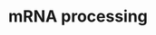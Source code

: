 ---
annotations:
- id: PW:0001073
  parent: regulatory pathway
  type: Pathway Ontology
  value: spliceosome pathway
authors:
- Nsalomonis
- MaintBot
- Khanspers
- Ddigles
- LWackers
- AlexanderPico
description: 'This process describes the conversion of precursor messenger RNA into
  mature messenger RNA (mRNA). The pre-mRNA molecule undergoes three main modifications.
  These modifications are 5'' capping, 3'' polyadenylation, and RNA splicing, which
  occur in the cell nucleus before the RNA is translated.  5'' Capping: Capping of
  the pre-mRNA involves the addition of 7-methylguanosine (m7G) to the 5'' end. The
  cap protects the 5'' end of the primary RNA transcript from attack by ribonucleases
  that have specificity to the 3''5'' phosphodiester bonds.  3'' Processing: The pre-mRNA
  processing at the 3'' end of the RNA molecule involves cleavage of its 3'' end and
  then the addition of about 200 adenine residues to form a poly(A) tail. As the poly(A)
  tails is synthesised, it binds multiple copies of poly(A) binding protein, which
  protects the 3''end from ribonuclease digestion.  Splicing: RNA splicing is the
  process by which introns, regions of RNA that do not code for protein, are removed
  from the pre-mRNA and the remaining exons connected to re-form a single continuous
  molecule.  Description adapted from Wikipedia: http://en.wikipedia.org/wiki/Post-transcriptional_modification'
last-edited: 2022-05-18
organisms:
- Danio rerio
redirect_from:
- /index.php/Pathway:WP467
- /instance/WP467
- /instance/WP467_rr122797
revision: r122797
schema-jsonld:
- '@context': https://schema.org/
  '@id': https://wikipathways.github.io/pathways/WP467.html
  '@type': Dataset
  creator:
    '@type': Organization
    name: WikiPathways
  description: 'This process describes the conversion of precursor messenger RNA into
    mature messenger RNA (mRNA). The pre-mRNA molecule undergoes three main modifications.
    These modifications are 5'' capping, 3'' polyadenylation, and RNA splicing, which
    occur in the cell nucleus before the RNA is translated.  5'' Capping: Capping
    of the pre-mRNA involves the addition of 7-methylguanosine (m7G) to the 5'' end.
    The cap protects the 5'' end of the primary RNA transcript from attack by ribonucleases
    that have specificity to the 3''5'' phosphodiester bonds.  3'' Processing: The
    pre-mRNA processing at the 3'' end of the RNA molecule involves cleavage of its
    3'' end and then the addition of about 200 adenine residues to form a poly(A)
    tail. As the poly(A) tails is synthesised, it binds multiple copies of poly(A)
    binding protein, which protects the 3''end from ribonuclease digestion.  Splicing:
    RNA splicing is the process by which introns, regions of RNA that do not code
    for protein, are removed from the pre-mRNA and the remaining exons connected to
    re-form a single continuous molecule.  Description adapted from Wikipedia: http://en.wikipedia.org/wiki/Post-transcriptional_modification'
  keywords:
  - DHX38
  - DHX9
  - DNAJC8
  - EFTUD2
  - HEAB
  - NCBP1
  - POLR2A
  - PRPF8
  - PSKH1
  - RBMX
  - RNMT
  - SF3A3
  - SFRS4
  - SNRPB
  - SNRPD3
  - SRPK2
  - c20orf14
  - cd2bp2
  - cdc40
  - celf4
  - clk2a
  - clk2b
  - clk4a
  - clk4b
  - cpsf1
  - cpsf2
  - cpsf3
  - cpsf5
  - cstf1
  - cstf2
  - cstf3
  - cugbp1
  - cugbp2
  - ddx1
  - ddx20
  - dhx15
  - dhx16
  - dhx8
  - dicer1
  - fus
  - hnrnpa3
  - hnrnpc
  - hnrnpd
  - hnrnph1l
  - hnrnpk
  - hnrnpm
  - hnrnpr
  - hnrpa1
  - hnrpab
  - hnrpl
  - hnrpu
  - lsm7
  - mettl3
  - nar
  - ncbp2
  - nono
  - nxf1
  - pabn1
  - papola
  - pcbp2
  - phf5a
  - ppm1g
  - prmt1
  - prmt2
  - prpf18
  - prpf3
  - prpf4
  - prpf40a
  - prpf4bb
  - ptbp1a
  - ptbp2a
  - ptbp2b
  - rbm17
  - rbm5
  - rngtt
  - rnpc2
  - rnps1
  - sf3a1
  - sf3a2
  - sf3b1
  - sf3b2
  - sf3b4
  - sf3b5
  - sfpq
  - sfrs1
  - sfrs10
  - sfrs16
  - sfrs3
  - sfrs5a
  - sfrs5b
  - sfrs6a
  - sfrs6b
  - sfswap
  - smc1al
  - smx5
  - snrp70
  - snrpa
  - snrpa1
  - snrpb
  - snrpb2
  - snrpd1
  - snrpd2
  - snrpe
  - snrpfl
  - snrpg
  - spop
  - srek1
  - srp54
  - srpk1
  - srrm1
  - srsf10a
  - srsf10b
  - srsf2b
  - srsf7a
  - srsf9
  - ssfa1
  - sugp1
  - supt5h
  - tmed10
  - txnl4a
  - u2af1
  - wdr57
  - xrn2
  - ybx1
  - zgc:55440
  - zgc:77804
  license: CC0
  name: mRNA processing
seo: CreativeWork
title: mRNA processing
wpid: WP467
---